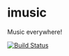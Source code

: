 # imusic
Music everywhere!

[![Build Status](https://travis-ci.org/setoelkahfi/imusic.svg?branch=master)](https://travis-ci.org/setoelkahfi/imusic)
